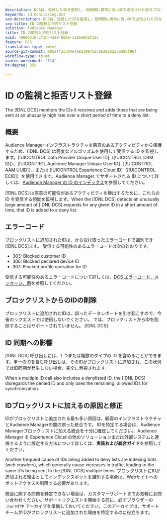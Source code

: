 ```yaml
---
description: DCSは、受信したIDを監視し、短時間に異常に高い率で送信されたIDをブロックリストに追加します。
keywords: id;monitoring;dcs
seo-description: DCSは、受信したIDを監視し、短時間に異常に高い率で送信されたIDをブロックリストに追加します。
seo-title: ID の監視と拒否リスト登録
solution: Audience Manager
title: ID の監視と拒否リスト登録
uuid: 498e0316-cf1b-43e9-88ba-338ee0daf225
feature: DCS
translation-type: tm+mt
source-git-commit: e05eff3cc04e4a82399752c862e2b2370286f96f
workflow-type: tm+mt
source-wordcount: '514'
ht-degree: 35%

---
```



# ID の監視と拒否リスト登録

The [!DNL DCS] monitors the IDs it receives and adds those that are being sent at an unusually high rate over a short period of time to a deny list.

## 概要

Audience Manager インフラストラクチャを悪意のあるアクティビティから保護するため、[!DNL DCS] は高度なアルゴリズムを使用して受信する ID を監視します。[!UICONTROL Data Provider Unique User ID]（[!UICONTROL CRM ID]）、[!UICONTROL Audience Manager Unique User ID]（[!UICONTROL AAM UUID]）、または [!UICONTROL Experience Cloud ID]（[!UICONTROL ECID]）を使用できます。Audience Manager でサポートされる ID について詳しくは、[Audience Manager の ID のインデックス](../../../reference/ids-in-aam.md)を参照してください。

[!DNL DCS] は悪意の可能性があるアクティビティを検出するために、これらの ID を受信する頻度を監視します。When the [!DNL DCS] detects an unusually large amount of [!DNL DCS] requests for any given ID in a short amount of time, that ID is added to a deny list.

## エラーコード

ブロックリストに追加されたIDは、から受け取ったエラーコードで識別でき [!DNL DCS]ます。 受信する可能性のあるエラーコードは次のとおりです。

* 303: Blocked customer ID
* 306: Blocked declared device ID
* 307: Blocked profile operation for ID

受信する可能性のあるエラーコードについて詳しくは、[DCS エラーコード、メッセージ、例](dcs-error-codes.md)を参照してください。

## ブロックリストからのIDの削除

ブロックリストに追加されたIDは、誤ったデータレポートを引き起こすので、今後のリクエストでは使用しないでください。 では、ブロックリストからIDを削除することはサポートされていません。 [!DNL DCS]

## ID 同期への影響

[!DNL DCS] 呼び出しには、1 つまたは複数のタイプの ID を含めることができます。単一のIDを含む呼び出しは、そのIDがブロックリストに追加され、この状況ではID同期が発生しない場合、完全に無視されます。

When a multiple ID call also includes a denylisted ID, the [!DNL DCS] disregards the denied ID and only uses the remaining, allowed IDs for synchronization.

## IDブロックリストに加えるの原因と修正

IDがブロックリストに追加される最も多い原因は、顧客のインフラストラクチャとAudience Managerの間の誤った統合です。 IDを特定する場合は、Audience Managerブロックリストに加える統合を十分に確認してください。 Audience Manager を Experience Cloud の他のソリューションまたは外部システムと連携するように設定する方法について詳しくは、**実装および統合ガイド**&#x200B;を参照してください。

Another frequent cause of IDs being added to deny lists are indexing bots (web crawlers), which generally cause increases in traffic, leading to the same IDs being sent to the [!DNL DCS] multiple times. ブロックリストにIDが追加される理由としてインデックスボットを識別する場合は、Webサイトへのボットアクセスを制限する必要があります。

統合に関する問題を特定できない場合は、カスタマーサポートまでお気軽にお問い合わせください。サポートリクエストを開始する前に、必ずブラウザーの `.har` `HTTP` アーカイブを準備しておいてください。このアーカイブは、サポートチームがIDがブロックリストに追加された理由を特定するのに役立ちます。